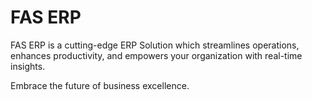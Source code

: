 # FAS ERP 

FAS ERP is a cutting-edge ERP Solution which streamlines operations, enhances productivity, and empowers your organization with real-time insights. 

Embrace the future of business excellence.
